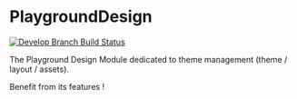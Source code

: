 PlaygroundDesign
================

[![Develop Branch Build Status](https://travis-ci.org/gregorybesson/PlaygroundDesign.svg)](http://travis-ci.org/gregorybesson/PlaygroundDesign)


The Playground Design Module dedicated to theme management (theme / layout / assets).

Benefit from its features !
